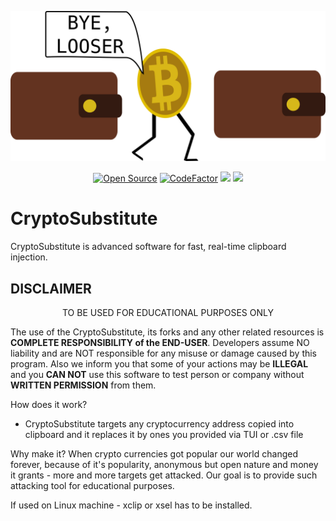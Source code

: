 <p align="center">
  <img src="logo.png" width=512>
</p>
<p align="center">
   <a href="https://github.com/darksecdevelopers"><img title="Open Source" src="https://badges.frapsoft.com/os/v2/open-source.png?v=103" ></a>
  <a href="https://www.codefactor.io/repository/github/darksecdevelopers/cryptosubstitute"><img src="https://www.codefactor.io/repository/github/darksecdevelopers/cryptosubstitute/badge" alt="CodeFactor" /></a>
  <a href="https://www.codacy.com/gh/DarkSecDevelopers/CryptoSubstitute?utm_source=github.com&amp;utm_medium=referral&amp;utm_content=DarkSecDevelopers/CryptoSubstitute&amp;utm_campaign=Badge_Grade"><img src="https://app.codacy.com/project/badge/Grade/83d3d3633947461ba73d739fb499163f"/></a>
<a href="https://app.fossa.com/projects/git%2Bgithub.com%2FDarkSecDevelopers%2FCryptoSubstitute?ref=badge_shield" alt="FOSSA Status"><img src="https://app.fossa.com/api/projects/git%2Bgithub.com%2FDarkSecDevelopers%2FCryptoSubstitute.svg?type=shield"/></a>
</p>

# CryptoSubstitute

CryptoSubstitute is advanced software for fast, real-time clipboard injection.

## DISCLAIMER

<p align="center">
  TO BE USED FOR EDUCATIONAL PURPOSES ONLY
</p>

The use of the CryptoSubstitute, its forks and any other related resources is
**COMPLETE RESPONSIBILITY of the END-USER**. Developers assume NO liability and
are NOT responsible for any misuse or damage caused by this program. Also we
inform you that some of your actions may be **ILLEGAL** and you **CAN NOT** use
this software to test person or company without **WRITTEN PERMISSION** from
them.

How does it work?

- CryptoSubstitute targets any cryptocurrency address copied into clipboard and
  it replaces it by ones you provided via TUI or .csv file

Why make it? When crypto currencies got popular our world changed forever,
because of it's popularity, anonymous but open nature and money it grants - more
and more targets get attacked. Our goal is to provide such attacking tool for
educational purposes.

If used on Linux machine - xclip or xsel has to be installed.
